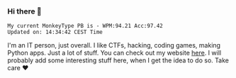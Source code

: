 ### Hi there 👋
<!-- PB START -->
```
My current MonkeyType PB is - WPM:94.21 Acc:97.42
Updated on: 14:34:42 CEST Time
```
<!-- PB END -->
I'm an IT person, just overall. I like CTFs, hacking, coding games, making Python apps. Just a lot of stuff.
You can check out my website [here](https://skill3472.github.io/).
I will probably add some interesting stuff here, when I get the idea to do so. Take care ❤️
